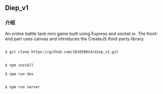 ## Diep_v1



### 介绍

An online battle tank mini game built using Express and socket.io.
The front-end part uses canvas and introduces the CreateJS third-party library.

    

``` bash

$ git clone https://github.com/181830014/diep_v1.git
 
 
$ npm install

$ npm run dev


$ npm run server


```
